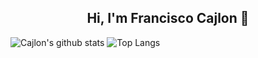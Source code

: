 <h2 align="center">Hi, I'm Francisco Cajlon 👋</h2>
 
![Cajlon's github stats](https://github-readme-stats.vercel.app/api?username=cajlonbatista&show_icons=true&theme=vue)
![Top Langs](https://github-readme-stats.vercel.app/api/top-langs/?username=cajlonbatista)
